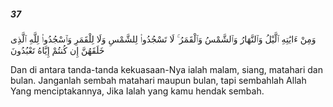##### 37

<span class="ayah">وَمِنْ ءَايَٰتِهِ ٱلَّيْلُ وَٱلنَّهَارُ وَٱلشَّمْسُ وَٱلْقَمَرُ ۚ لَا تَسْجُدُوا۟ لِلشَّمْسِ وَلَا لِلْقَمَرِ وَٱسْجُدُوا۟ لِلَّهِ ٱلَّذِى خَلَقَهُنَّ إِن كُنتُمْ إِيَّاهُ تَعْبُدُونَ</span>

<span class="ayah_translation">Dan di antara tanda-tanda kekuasaan-Nya ialah malam, siang, matahari dan bulan. Janganlah sembah matahari maupun bulan, tapi sembahlah Allah Yang menciptakannya, Jika Ialah yang kamu hendak sembah.</span>
